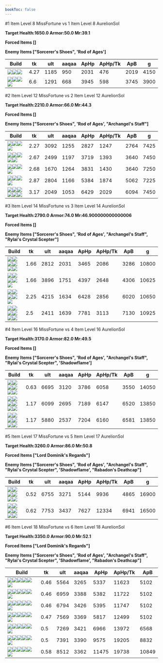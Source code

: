 ```yaml
---
bookToc: false
---
```


#1 Item Level 8 MissFortune vs 1 Item Level 8 AurelionSol

**Target Health:1650.0 Armor:50.0 Mr:39.1**


**Forced Items []**


**Enemy Items ["Sorcerer's Shoes", 'Rod of Ages']**




Build | tk | ult | aaqaa |ApHp | ApHp/Tk | ApB | g
-|-|-|-|-|-|-|-
![](/item/6671.png)![](/item/1001.png)![](/item/1055.png)|4.27|1185|950|2031|476|2019|4150
![](/item/3156.png)![](/item/1001.png)![](/item/1055.png)![](/item/1036.png)|6.6|1291|668|3945|598|3745|3900




























































#2 Item Level 12 MissFortune vs 2 Item Level 12 AurelionSol

**Target Health:2210.0 Armor:66.0 Mr:44.3**


**Forced Items []**


**Enemy Items ["Sorcerer's Shoes", 'Rod of Ages', "Archangel's Staff"]**




Build | tk | ult | aaqaa |ApHp | ApHp/Tk | ApB | g
-|-|-|-|-|-|-|-
![](/item/6696.png)![](/item/3142.png)![](/item/1055.png)![](/item/1037.png)|2.27|3092|1255|2827|1247|2764|7425
![](/item/3091.png)![](/item/3142.png)![](/item/1055.png)![](/item/1036.png)![](/item/1036.png)|2.67|2499|1197|3719|1393|3640|7450
![](/item/3091.png)![](/item/3153.png)![](/item/1001.png)![](/item/1055.png)|2.68|1670|1264|3831|1430|3640|7250
![](/item/3156.png)![](/item/3142.png)![](/item/1055.png)![](/item/1037.png)|2.87|2804|1166|5384|1874|5062|7225
![](/item/3156.png)![](/item/3091.png)![](/item/1001.png)![](/item/1055.png)![](/item/1036.png)![](/item/1036.png)|3.17|2049|1053|6429|2029|6094|7450




























































#3 Item Level 14 MissFortune vs 3 Item Level 14 AurelionSol

**Target Health:2790.0 Armor:74.0 Mr:46.900000000000006**


**Forced Items []**


**Enemy Items ["Sorcerer's Shoes", 'Rod of Ages', "Archangel's Staff", "Rylai's Crystal Scepter"]**




Build | tk | ult | aaqaa |ApHp | ApHp/Tk | ApB | g
-|-|-|-|-|-|-|-
![](/item/6671.png)![](/item/3153.png)![](/item/6676.png)![](/item/1001.png)![](/item/1055.png)![](/item/1036.png)|1.66|2812|2031|3465|2086|3286|10800
![](/item/3091.png)![](/item/3142.png)![](/item/6676.png)![](/item/1055.png)![](/item/1037.png)|1.66|3896|1751|4397|2648|4306|10625
![](/item/6696.png)![](/item/3142.png)![](/item/3156.png)![](/item/1055.png)![](/item/1038.png)|2.25|4215|1634|6428|2856|6020|10650
![](/item/3091.png)![](/item/3153.png)![](/item/3156.png)![](/item/1001.png)![](/item/1055.png)![](/item/1037.png)|2.5|2411|1639|7781|3113|7130|10925




























































#4 Item Level 16 MissFortune vs 4 Item Level 16 AurelionSol

**Target Health:3170.0 Armor:82.0 Mr:49.5**


**Forced Items []**


**Enemy Items ["Sorcerer's Shoes", 'Rod of Ages', "Archangel's Staff", "Rylai's Crystal Scepter", 'Shadowflame']**




Build | tk | ult | aaqaa |ApHp | ApHp/Tk | ApB | g
-|-|-|-|-|-|-|-
![](/item/3036.png)![](/item/3153.png)![](/item/6676.png)![](/item/3142.png)![](/item/1038.png)![](/item/1036.png)|0.63|6695|3120|3786|6058|3550|14050
![](/item/3156.png)![](/item/3142.png)![](/item/3036.png)![](/item/3153.png)![](/item/1038.png)![](/item/1036.png)|1.17|6099|2695|7189|6147|6520|13850
![](/item/3156.png)![](/item/3142.png)![](/item/3153.png)![](/item/6676.png)![](/item/1038.png)![](/item/1036.png)|1.17|5880|2537|7204|6160|6581|13850




























































#5 Item Level 17 MissFortune vs 5 Item Level 17 AurelionSol

**Target Health:3260.0 Armor:86.0 Mr:50.8**


**Forced Items ["Lord Dominik's Regards"]**


**Enemy Items ["Sorcerer's Shoes", 'Rod of Ages', "Archangel's Staff", "Rylai's Crystal Scepter", 'Shadowflame', "Rabadon's Deathcap"]**




Build | tk | ult | aaqaa |ApHp | ApHp/Tk | ApB | g
-|-|-|-|-|-|-|-
![](/item/3091.png)![](/item/3142.png)![](/item/3036.png)![](/item/3095.png)![](/item/3153.png)![](/item/1038.png)|0.52|6755|3271|5144|9936|4865|16900
![](/item/3036.png)![](/item/3153.png)![](/item/6676.png)![](/item/3142.png)![](/item/3156.png)![](/item/1038.png)|0.62|7753|3437|7627|12334|6941|16500




























































#6 Item Level 18 MissFortune vs 6 Item Level 18 AurelionSol

**Target Health:3350.0 Armor:90.0 Mr:52.1**


**Forced Items ["Lord Dominik's Regards"]**


**Enemy Items ["Sorcerer's Shoes", 'Rod of Ages', "Archangel's Staff", "Rylai's Crystal Scepter", 'Shadowflame', "Rabadon's Deathcap"]**




Build | tk | ult | aaqaa |ApHp | ApHp/Tk | ApB
-|-|-|-|-|-|-
![](/item/6671.png)![](/item/3153.png)![](/item/6676.png)![](/item/3091.png)![](/item/3036.png)![](/item/3115.png)|0.46|5564|3265|5337|11623|5102
![](/item/3091.png)![](/item/3142.png)![](/item/3036.png)![](/item/3095.png)![](/item/3153.png)![](/item/3115.png)|0.46|6959|3388|5382|11722|5102
![](/item/3091.png)![](/item/3142.png)![](/item/3036.png)![](/item/3095.png)![](/item/3153.png)![](/item/3085.png)|0.46|6794|3426|5395|11747|5102
![](/item/3091.png)![](/item/3142.png)![](/item/3072.png)![](/item/3036.png)![](/item/3115.png)![](/item/3153.png)|0.47|7569|3369|5817|12499|5102
![](/item/3091.png)![](/item/3142.png)![](/item/3087.png)![](/item/3036.png)![](/item/3139.png)![](/item/3153.png)|0.5|7269|3421|6966|13972|6568
![](/item/3156.png)![](/item/3142.png)![](/item/3036.png)![](/item/3153.png)![](/item/3087.png)![](/item/3091.png)|0.5|7391|3390|9575|19205|8832
![](/item/3091.png)![](/item/3142.png)![](/item/6676.png)![](/item/3036.png)![](/item/3139.png)![](/item/3156.png)|0.58|8512|3362|11475|19738|10849




























































